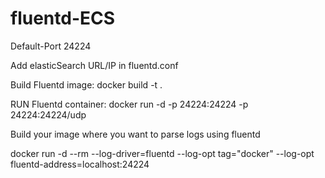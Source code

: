 # fluentd-ECS
Default-Port 24224

Add elasticSearch URL/IP in fluentd.conf

Build Fluentd image: docker build -t <Fluentd-Image-Name> .
  
  
RUN Fluentd container: docker run -d -p 24224:24224 -p 24224:24224/udp <FLuentd-Image-Name>

Build your image where you want to parse logs using fluentd


docker run -d --rm --log-driver=fluentd --log-opt tag="docker" --log-opt fluentd-address=localhost:24224  <Image name>

